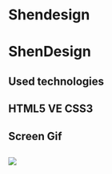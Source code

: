 # Shendesign
<h1>ShenDesign</h1>
<h2>Used technologies<h2>
HTML5 VE CSS3 
<h2>Screen Gif<h2>

![](Shendesign.gif)